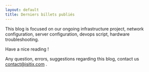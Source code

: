 ```yaml
---
layout: default
title: Derniers billets publiés
---
```


This blog is focused on our ongoing infrastructure project, network configuration, server configuration, devops script, hardware troubleshooting.

Have a nice reading !

Any question, errors, suggestions regarding  this blog, contact us contact@isitix.com .